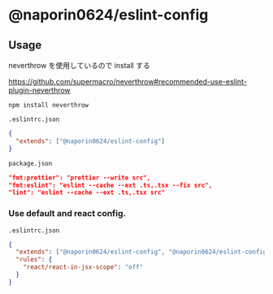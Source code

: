 # @naporin0624/eslint-config

## Usage

neverthrow を使用しているので install する

https://github.com/supermacro/neverthrow#recommended-use-eslint-plugin-neverthrow

```shell
npm install neverthrow
```

`.eslintrc.json`
```json
{
  "extends": ["@naporin0624/eslint-config"]
}
```

`package.json`
```json
"fmt:prettier": "prettier --write src",
"fmt:eslint": "eslint --cache --ext .ts,.tsx --fix src",
"lint": "eslint --cache --ext .ts,.tsx src"
```

### Use default and react config.

`.eslintrc.json`
```json
{
  "extends": ["@naporin0624/eslint-config", "@naporin0624/eslint-config/react"],
  "rules": {
    "react/react-in-jsx-scope": "off"
  }
}
```
